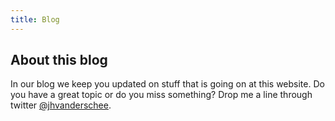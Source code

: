 ```yaml
---
title: Blog
---
```

## About this blog

In our blog we keep you updated on stuff that is going on at this website. Do you have a great topic or do you miss something? Drop me a line through twitter [@jhvanderschee](https://twitter.com/jhvanderschee).
